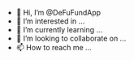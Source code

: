 - 👋 Hi, I’m @DeFuFundApp
- 👀 I’m interested in ...
- 🌱 I’m currently learning ...
- 💞️ I’m looking to collaborate on ...
- 📫 How to reach me ...

<!---
DeFuFundApp/DeFuFundApp is a ✨ special ✨ repository because its `README.md` (this file) appears on your GitHub profile.
You can click the Preview link to take a look at your changes.
--->
